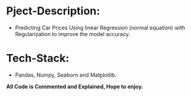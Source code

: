 # Pject-Description:
- Predicting Car Prices Using linear Regression (normal equation) with Regularization to improve the model accuracy.

# Tech-Stack:
- Pandas, Numpy, Seaborn and Matplotlib.

**All Code is Commented and Explained, Hope to enjoy.**
